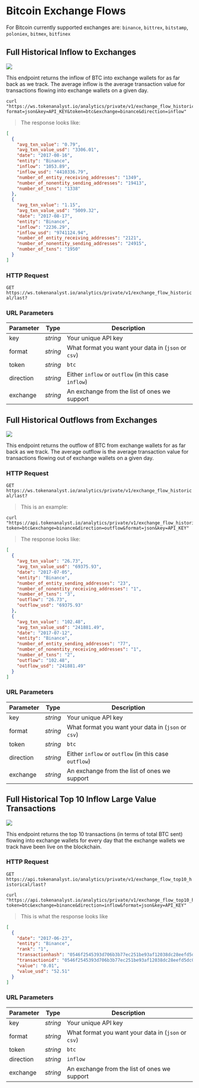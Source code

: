 # Bitcoin Exchange Flows

For Bitcoin currently supported exchanges are: `binance`, `bittrex`, `bitstamp`, `poloniex`, `bitmex`, `bitfinex`

## Full Historical Inflow to Exchanges

<img src="https://img.shields.io/badge/Tier-Professional-black.svg"/>

This endpoint returns the inflow of BTC into exchange wallets for as far back as we track. The average inflow is the average transaction value for transactions flowing into exchange wallets on a given day.

```shell
curl "https://ws.tokenanalyst.io/analytics/private/v1/exchange_flow_historical/last?format=json&key=API_KEY&token=btc&exchange=binance&direction=inflow"
```

> The response looks like:

```json
[
  {
    "avg_txn_value": "0.79",
    "avg_txn_value_usd": "3306.01",
    "date": "2017-08-16",
    "entity": "Binance",
    "inflow": "1053.89",
    "inflow_usd": "4410336.79",
    "number_of_entity_receiving_addresses": "1349",
    "number_of_nonentity_sending_addresses": "19413",
    "number_of_txns": "1338"
  },
  {
    "avg_txn_value": "1.15",
    "avg_txn_value_usd": "5009.32",
    "date": "2017-08-17",
    "entity": "Binance",
    "inflow": "2236.29",
    "inflow_usd": "9741124.94",
    "number_of_entity_receiving_addresses": "2121",
    "number_of_nonentity_sending_addresses": "24915",
    "number_of_txns": "1950"
  }
]
```

### HTTP Request

`GET https://ws.tokenanalyst.io/analytics/private/v1/exchange_flow_historical/last?`

### URL Parameters

| Parameter | Type     | Description                                          |
| --------- | -------- | ---------------------------------------------------- |
| key       | _string_ | Your unique API key                                  |
| format    | _string_ | What format you want your data in (`json` or `csv`)  |
| token     | _string_ | `btc`                                                |
| direction | _string_ | Either `inflow` or `outflow` (in this case `inflow`) |
| exchange  | _string_ | An exchange from the list of ones we support         |

## Full Historical Outflows from Exchanges

<img src="https://img.shields.io/badge/Tier-Professional-black.svg"/>

This endpoint returns the outflow of BTC from exchange wallets for as far back as we track. The average outflow is the average transaction value for transactions flowing out of exchange wallets on a given day.

### HTTP Request

`GET https://ws.tokenanalyst.io/analytics/private/v1/exchange_flow_historical/last?`

> This is an example:

```shell
curl "https://api.tokenanalyst.io/analytics/private/v1/exchange_flow_historical/last?token=btc&exchange=binance&direction=outflow&format=json&key=API_KEY"
```

> The response looks like:

```json
[
  {
    "avg_txn_value": "26.73",
    "avg_txn_value_usd": "69375.93",
    "date": "2017-07-05",
    "entity": "Binance",
    "number_of_entity_sending_addresses": "23",
    "number_of_nonentity_receiving_addresses": "1",
    "number_of_txns": "3",
    "outflow": "26.73",
    "outflow_usd": "69375.93"
  },
  {
    "avg_txn_value": "102.48",
    "avg_txn_value_usd": "241881.49",
    "date": "2017-07-12",
    "entity": "Binance",
    "number_of_entity_sending_addresses": "77",
    "number_of_nonentity_receiving_addresses": "1",
    "number_of_txns": "2",
    "outflow": "102.48",
    "outflow_usd": "241881.49"
  }
]
```

### URL Parameters

| Parameter | Type     | Description                                           |
| --------- | -------- | ----------------------------------------------------- |
| key       | _string_ | Your unique API key                                   |
| format    | _string_ | What format you want your data in (`json` or `csv`)   |
| token     | _string_ | `btc`                                                 |
| direction | _string_ | Either `inflow` or `outflow` (in this case `outflow`) |
| exchange  | _string_ | An exchange from the list of ones we support          |

## Full Historical Top 10 Inflow Large Value Transactions

<img src="https://img.shields.io/badge/Tier-Professional-black.svg"/>

This endpoint returns the top 10 transactions (in terms of total BTC sent) flowing into exchange wallets for every day that the exchange wallets we track have been live on the blockchain.

### HTTP Request

`GET https://api.tokenanalyst.io/analytics/private/v1/exchange_flow_top10_historical/last?`

```shell
curl "https://api.tokenanalyst.io/analytics/private/v1/exchange_flow_top10_historical/last?token=btc&exchange=binance&direction=inflow&format=json&key=API_KEY"
```

> This is what the response looks like

```json
[
  {
    "date": "2017-06-23",
    "entity": "Binance",
    "rank": "1",
    "transactionhash": "0546f2545393d706b3b77ec251be93af12038dc28eefd5dc0d27acea9f0613a0",
    "transactionid": "0546f2545393d706b3b77ec251be93af12038dc28eefd5dc0d27acea9f0613a0",
    "value": "0.01",
    "value_usd": "52.51"
  }
]
```

### URL Parameters

| Parameter | Type     | Description                                         |
| --------- | -------- | --------------------------------------------------- |
| key       | _string_ | Your unique API key                                 |
| format    | _string_ | What format you want your data in (`json` or `csv`) |
| token     | _string_ | `btc`                                               |
| direction | _string_ | `inflow`                                            |
| exchange  | _string_ | An exchange from the list of ones we support        |
